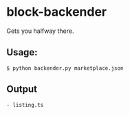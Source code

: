 # block-backender
 Gets you halfway there.

## Usage:

`$ python backender.py marketplace.json`

## Output

`- listing.ts`
